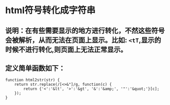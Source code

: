 # html符号转化成字符串
## 说明：在有些需要显示的地方进行转化，不然这些符号会被解析，从而无法在页面上显示。比如: ``` <tT ```,显示的时候不进行转化,则页面上无法正常显示。

## 定义简单函数如下：
```
function html2str(str) {
	return str.replace(/[<>&"]/g, function(c) {
		return {'<':'&lt', '>':'&gt', '&':'&amp;', '"':'&quot;'}[c];
	});
}
```
